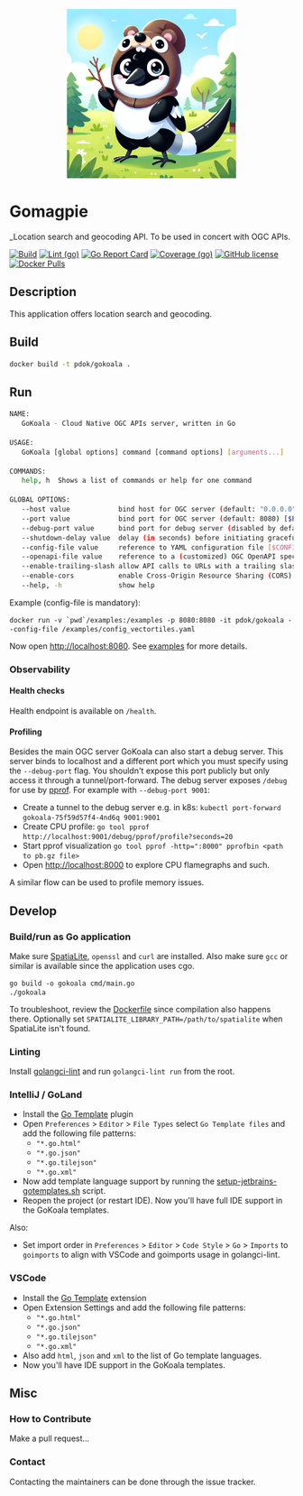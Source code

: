 <p align="center">
<img src="docs/gomagpie.jpeg" alt="Gomagpie" title="Gomagpie" width="300" />
</p>

# Gomagpie

_Location search and geocoding API. To be used in concert with OGC APIs.

[![Build](https://github.com/PDOK/gokoala/actions/workflows/build-and-publish-image.yml/badge.svg)](https://github.com/PDOK/gokoala/actions/workflows/build-and-publish-image.yml)
[![Lint (go)](https://github.com/PDOK/gokoala/actions/workflows/lint-go.yml/badge.svg)](https://github.com/PDOK/gokoala/actions/workflows/lint-go.yml)
[![Go Report Card](https://goreportcard.com/badge/github.com/PDOK/gokoala)](https://goreportcard.com/report/github.com/PDOK/gokoala)
[![Coverage (go)](https://github.com/PDOK/gokoala/wiki/coverage.svg)](https://raw.githack.com/wiki/PDOK/gokoala/coverage.html)
[![GitHub license](https://img.shields.io/github/license/PDOK/gokoala)](https://github.com/PDOK/gokoala/blob/master/LICENSE)
[![Docker Pulls](https://img.shields.io/docker/pulls/pdok/gokoala.svg)](https://hub.docker.com/r/pdok/gokoala)

## Description

This application offers location search and geocoding.

## Build

```bash
docker build -t pdok/gokoala .
```

## Run

```bash
NAME:
   GoKoala - Cloud Native OGC APIs server, written in Go

USAGE:
   GoKoala [global options] command [command options] [arguments...]

COMMANDS:
   help, h  Shows a list of commands or help for one command

GLOBAL OPTIONS:
   --host value            bind host for OGC server (default: "0.0.0.0") [$HOST]
   --port value            bind port for OGC server (default: 8080) [$PORT]
   --debug-port value      bind port for debug server (disabled by default), do not expose this port publicly (default: -1) [$DEBUG_PORT]
   --shutdown-delay value  delay (in seconds) before initiating graceful shutdown (e.g. useful in k8s to allow ingress controller to update their endpoints list) (default: 0) [$SHUTDOWN_DELAY]
   --config-file value     reference to YAML configuration file [$CONFIG_FILE]
   --openapi-file value    reference to a (customized) OGC OpenAPI spec for the dynamic parts of your OGC API [$OPENAPI_FILE]
   --enable-trailing-slash allow API calls to URLs with a trailing slash. (default: false) [$ALLOW_TRAILING_SLASH]
   --enable-cors           enable Cross-Origin Resource Sharing (CORS) as required by OGC API specs. Disable if you handle CORS elsewhere. (default: false) [$ENABLE_CORS]
   --help, -h              show help
```

Example (config-file is mandatory):

```docker
docker run -v `pwd`/examples:/examples -p 8080:8080 -it pdok/gokoala --config-file /examples/config_vectortiles.yaml
```

Now open <http://localhost:8080>. See [examples](examples) for more details.

### Observability

#### Health checks

Health endpoint is available on `/health`.

#### Profiling

Besides the main OGC server GoKoala can also start a debug server. This server
binds to localhost and a different port which you must specify using the
`--debug-port` flag. You shouldn't expose this port publicly but only access it
through a tunnel/port-forward. The debug server exposes `/debug` for use by
[pprof](https://go.dev/blog/pprof). For example with `--debug-port 9001`:

- Create a tunnel to the debug server e.g. in k8s: `kubectl port-forward
gokoala-75f59d57f4-4nd6q 9001:9001`
- Create CPU profile: `go tool pprof
http://localhost:9001/debug/pprof/profile?seconds=20`
- Start pprof visualization `go tool pprof -http=":8000" pprofbin <path to pb.gz
file>`
- Open <http://localhost:8000> to explore CPU flamegraphs and such.

A similar flow can be used to profile memory issues.

## Develop

### Build/run as Go application

Make sure [SpatiaLite](https://www.gaia-gis.it/fossil/libspatialite/index), `openssl` and `curl` are installed. 
Also make sure `gcc` or similar is available since the application uses cgo.

```
go build -o gokoala cmd/main.go
./gokoala
```

To troubleshoot, review the [Dockerfile](./Dockerfile) since compilation also happens there.
Optionally set `SPATIALITE_LIBRARY_PATH=/path/to/spatialite` when SpatiaLite isn't found.

### Linting

Install [golangci-lint](https://golangci-lint.run/usage/install/) and run `golangci-lint run`
from the root.

### IntelliJ / GoLand

- Install the [Go Template](https://plugins.jetbrains.com/plugin/10581-go-template) plugin
- Open `Preferences` > `Editor` > `File Types` select `Go Template files` and
  add the following file patterns:
  - `"*.go.html"`
  - `"*.go.json"`
  - `"*.go.tilejson"`
  - `"*.go.xml"`
- Now add template language support by running the
  [setup-jetbrains-gotemplates.sh](hack/setup-jetbrains-gotemplates.sh) script.
- Reopen the project (or restart IDE). Now you'll have full IDE support in the GoKoala templates.

Also:

- Set import order in `Preferences` > `Editor` > `Code Style` > `Go` > `Imports`
  to `goimports` to align with VSCode and goimports usage in golangci-lint.

### VSCode

- Install the [Go Template](https://marketplace.visualstudio.com/items?itemName=jinliming2.vscode-go-template)
  extension
- Open Extension Settings and add the following file patterns:
  - `"*.go.html"`
  - `"*.go.json"`
  - `"*.go.tilejson"`
  - `"*.go.xml"`
- Also add `html`, `json` and `xml` to the list of Go template languages.
- Now you'll have IDE support in the GoKoala templates.

## Misc

### How to Contribute

Make a pull request...

### Contact

Contacting the maintainers can be done through the issue tracker.
